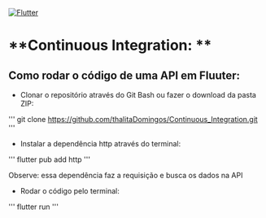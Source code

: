 [![Flutter](https://github.com/thalitaDomingos/Continuous_Integration/actions/workflows/flutter.yml/badge.svg)](https://github.com/thalitaDomingos/Continuous_Integration/actions/workflows/flutter.yml)

# **Continuous Integration: **

## Como rodar o código de uma API em Fluuter: 

- Clonar o repositório através do Git Bash ou fazer o download da pasta ZIP:

''' git clone https://github.com/thalitaDomingos/Continuous_Integration.git '''

- Instalar a dependência http através do terminal:

''' flutter pub add http '''

Observe: essa dependência faz a requisição e busca os dados na API

- Rodar o código pelo terminal:

''' flutter run '''
